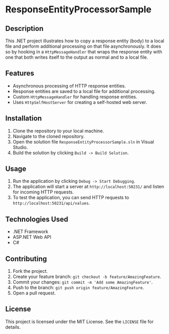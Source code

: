 # ResponseEntityProcessorSample

## Description

This .NET project illustrates how to copy a response entity (body) to a local file and perform additional processing on that file asynchronously. It does so by hooking in a `HttpMessageHandler` that wraps the response entity with one that both writes itself to the output as normal and to a local file.

## Features

- Asynchronous processing of HTTP response entities.
- Response entities are saved to a local file for additional processing.
- Custom `HttpMessageHandler` for handling response entities.
- Uses `HttpSelfHostServer` for creating a self-hosted web server.

## Installation

1. Clone the repository to your local machine.
2. Navigate to the cloned repository.
3. Open the solution file `ResponseEntityProcessorSample.sln` in Visual Studio.
4. Build the solution by clicking `Build -> Build Solution`.

## Usage

1. Run the application by clicking `Debug -> Start Debugging`.
2. The application will start a server at `http://localhost:50231/` and listen for incoming HTTP requests.
3. To test the application, you can send HTTP requests to `http://localhost:50231/api/values`.

## Technologies Used

- .NET Framework
- ASP.NET Web API
- C#

## Contributing

1. Fork the project.
2. Create your feature branch: `git checkout -b feature/AmazingFeature`.
3. Commit your changes: `git commit -m 'Add some AmazingFeature'`.
4. Push to the branch: `git push origin feature/AmazingFeature`.
5. Open a pull request.

## License

This project is licensed under the MIT License. See the `LICENSE` file for details.